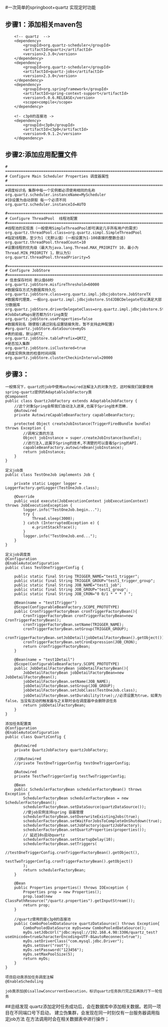 #一次简单的springboot+quartz 实现定时功能
## 步骤1：添加相关maven包
        <!-- quartz  -->
        <dependency>
            <groupId>org.quartz-scheduler</groupId>
            <artifactId>quartz</artifactId>
            <version>2.3.0</version>
        </dependency>
        <dependency>
            <groupId>org.quartz-scheduler</groupId>
            <artifactId>quartz-jobs</artifactId>
            <version>2.3.0</version>
        </dependency>
        <dependency>
            <groupId>org.springframework</groupId>
            <artifactId>spring-context-support</artifactId>
            <version>5.0.6.RELEASE</version>
            <scope>compile</scope>
        </dependency>
        
        <!- c3p0的连接池 ->
        <dependency>
            <groupId>c3p0</groupId>
            <artifactId>c3p0</artifactId>
            <version>0.9.1.2</version>
        </dependency>
       
 ## 步骤2:添加应用配置文件
    # ===========================================================================
    # Configure Main Scheduler Properties 调度器属性
    # ===========================================================================
    #调度标识名 集群中每一个实例都必须使用相同的名称
    org.quartz.scheduler.instanceName=MyScheduler
    #ID设置为自动获取 每一个必须不同
    org.quartz.scheduler.instanceId=AUTO
    
    #============================================================================
    # Configure ThreadPool  线程池配置
    #============================================================================
    #线程池的实现类（一般使用SimpleThreadPool即可满足几乎所有用户的需求）
    org.quartz.threadPool.class=org.quartz.simpl.SimpleThreadPool
    #指定线程数，至少为1（无默认值）(一般设置为1-100直接的整数合适)
    org.quartz.threadPool.threadCount=10
    #设置线程的优先级（最大为java.lang.Thread.MAX_PRIORITY 10，最小为Thread.MIN_PRIORITY 1，默认为5）
    org.quartz.threadPool.threadPriority=5
    
    #============================================================================
    # Configure JobStore
    #============================================================================
    # 信息保存时间 默认值60秒
    org.quartz.jobStore.misfireThreshold=60000
    #数据保存方式为数据库持久化
    org.quartz.jobStore.class=org.quartz.impl.jdbcjobstore.JobStoreTX
    #数据库代理类，一般org.quartz.impl.jdbcjobstore.StdJDBCDelegate可以满足大部分数据库
    org.quartz.jobStore.driverDelegateClass=org.quartz.impl.jdbcjobstore.StdJDBCDelegate
    #JobDataMaps是否都为String类型
    org.quartz.jobStore.useProperties=false
    #数据库别名 随便取(通过别名设置链接失败，暂不支持此种配置)
    #org.quartz.jobStore.dataSource=myDs
    #表的前缀，默认QRTZ_
    org.quartz.jobStore.tablePrefix=QRTZ_
    #是否加入集群
    org.quartz.jobStore.isClustered=true
    #调度实例失效的检查时间间隔
    org.quartz.jobStore.clusterCheckinInterval=20000
    
 ## 步骤3：
    一般情况下，quartz的job中使用autowired注解注入的对象为空，这时候我们就要使用spring-quartz提供的AdaptableJobFactory类
    @Component
    public class QuartzJobFactory extends AdaptableJobFactory {
        //这个对象Spring会帮我们自动注入进来,也属于Spring技术范畴.
        @Autowired
        private AutowireCapableBeanFactory capableBeanFactory;
        
        protected Object createJobInstance(TriggerFiredBundle bundle) throws Exception {
            //调用父类的方法
            Object jobInstance = super.createJobInstance(bundle);
            //进行注入,这属于Spring的技术,不清楚的可以查看Spring的API.
            capableBeanFactory.autowireBean(jobInstance);
            return jobInstance;
        }
    }

    定义job类
    public class TestOneJob implements Job {
    
        private static Logger logger = LoggerFactory.getLogger(TestOneJob.class);
    
        @Override
        public void execute(JobExecutionContext jobExecutionContext) throws JobExecutionException {
            logger.info("TestOneJob.begin...");
            try {
                Thread.sleep(3000);
            } catch (InterruptedException e) {
                e.printStackTrace();
            }
            logger.info("TestOneJob.end...");
        }
    }
    
    定义job调度类
    @Configuration
    @EnableAutoConfiguration
    public class TestOneTriggerConfig {
    
        public static final String TRIGGER_NAME="test1_trigger";
        public static final String TRIGGER_GROUP="test1_trigger_group";
        public static final String JOB_NAME="test1_job";
        public static final String JOB_GROUP="test1_group";
        public static final String JOB_CRON="0 0/1 * * * ? ";
    
        @Bean(name = "test1Trigger")
        @Scope(ConfigurableBeanFactory.SCOPE_PROTOTYPE)
        public CronTriggerFactoryBean cronTriggerFactoryBean(){
            CronTriggerFactoryBean cronTriggerFactoryBean=new CronTriggerFactoryBean();
            cronTriggerFactoryBean.setName(TRIGGER_NAME);
            cronTriggerFactoryBean.setGroup(TRIGGER_GROUP);
            cronTriggerFactoryBean.setJobDetail(jobDetailFactoryBean().getObject());
            cronTriggerFactoryBean.setCronExpression(JOB_CRON);
            return cronTriggerFactoryBean;
        }
    
        @Bean(name = "test1Detail")
        @Scope(ConfigurableBeanFactory.SCOPE_PROTOTYPE)
        public JobDetailFactoryBean jobDetailFactoryBean(){
            JobDetailFactoryBean jobDetailFactoryBean=new JobDetailFactoryBean();
            jobDetailFactoryBean.setName(JOB_NAME);
            jobDetailFactoryBean.setGroup(JOB_GROUP);
            jobDetailFactoryBean.setJobClass(TestOneJob.class);
            jobDetailFactoryBean.setDurability(true);//必须设置为true，如果为false，当没有活动的触发器与之关联时会在调度器中会删除该任务
            return jobDetailFactoryBean;
        }
    }
    
    添加任务配置类
    @Configuration
    @EnableAutoConfiguration
    public class QuartzConfig {
    
        @Autowired
        private QuartzJobFactory quartzJobFactory;
    
        //@Autowired
        //private TestOneTriggerConfig testOneTriggerConfig;
    
        @Autowired
        private TestTwoTriggerConfig testTwoTriggerConfig;
    
        @Bean
        public SchedulerFactoryBean schedulerFactoryBean() throws Exception {
            SchedulerFactoryBean schedulerFactoryBean = new SchedulerFactoryBean();
            schedulerFactoryBean.setDataSource(quartzDataSource());
            //使job实例支持spring 容器管理
            schedulerFactoryBean.setOverwriteExistingJobs(true);
            schedulerFactoryBean.setWaitForJobsToCompleteOnShutdown(true);
            schedulerFactoryBean.setJobFactory(quartzJobFactory);
            schedulerFactoryBean.setQuartzProperties(properties());
            // 延迟10s启动quartz
            schedulerFactoryBean.setStartupDelay(10);
            schedulerFactoryBean.setTriggers(
                    //testOneTriggerConfig.cronTriggerFactoryBean().getObject(),
                    testTwoTriggerConfig.cronTriggerFactoryBean().getObject()
            );
            return schedulerFactoryBean;
        }
    
        @Bean
        public Properties properties() throws IOException {
            Properties prop = new Properties();
            prop.load(new ClassPathResource("/quartz.properties").getInputStream());
            return prop;
        }
    
        //quartz使用的是c3p0的连接池
        public ComboPooledDataSource quartzDataSource() throws Exception{
            ComboPooledDataSource myDs=new ComboPooledDataSource();
            myDs.setJdbcUrl("jdbc:mysql://192.168.4.98:3306/quartz_test?useUnicode=true&characterEncoding=UTF-8&autoReconnect=true");
            myDs.setDriverClass("com.mysql.jdbc.Driver");
            myDs.setUser("root");
            myDs.setPassword("123456");
            myDs.setMaxPoolSize(5);
            return myDs;
        }
    }
    
    项目启动类添加任务调度注解
    @EnableScheduling
    
    job类添加@DisallowConcurrentExecution，标识quartz任务执行完之后再执行下一轮任务
    
 ##总结发现
    quartz添加定时任务成功后，会在数据库中添加相关数据。若同一项目在不同端口号下启动，
    建立伪集群，会发现在同一时刻仅有一台服务器调用指定job方法
    在方法调用时会在相关数据表中进行操作；